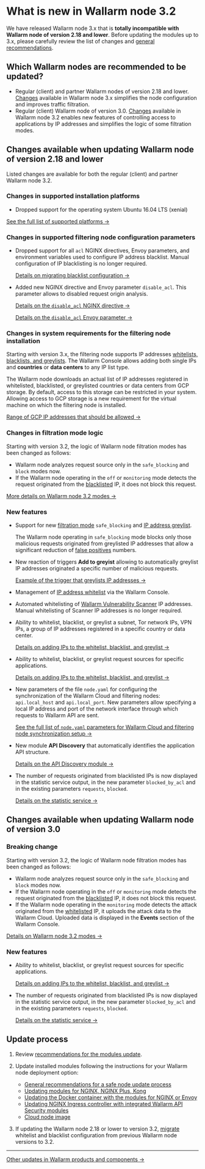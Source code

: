 # What is new in Wallarm node 3.2

We have released Wallarm node 3.x that is **totally incompatible with Wallarm node of version 2.18 and lower**. Before updating the modules up to 3.x, please carefully review the list of changes and [general recommendations](general-recommendations.md).

## Which Wallarm nodes are recommended to be updated?

* Regular (client) and partner Wallarm nodes of version 2.18 and lower. [Changes](#changes-available-when-updating-wallarm-node-of-version-218-and-lower) available in Wallarm node 3.x simplifies the node configuration and improves traffic filtration.
* Regular (client) Wallarm node of version 3.0. [Changes](#changes-available-when-updating-wallarm-node-of-version-30) available in Wallarm node 3.2 enables new features of controlling access to applications by IP addresses and simplifies the logic of some filtration modes.

## Changes available when updating Wallarm node of version 2.18 and lower

Listed changes are available for both the regular (client) and partner Wallarm node 3.2.

### Changes in supported installation platforms

* Dropped support for the operating system Ubuntu 16.04 LTS (xenial)

[See the full list of supported platforms →](../admin-en/supported-platforms.md)

### Changes in supported filtering node configuration parameters

* Dropped support for all `acl` NGINX directives, Envoy parameters, and environment variables used to configure IP address blacklist. Manual configuration of IP blacklisting is no longer required.

    [Details on migrating blacklist configuration →](migrate-ip-lists-to-node-3.md)

* Added new NGINX directive and Envoy parameter `disable_acl`. This parameter allows to disabled request origin analysis.

    [Details on the `disable_acl` NGINX directive →](../admin-en/configure-parameters-en.md#disable_acl)

    [Details on the `disable_acl` Envoy parameter →](../admin-en/configuration-guides/envoy/fine-tuning.md#basic-settings)

### Changes in system requirements for the filtering node installation

Starting with version 3.x, the filtering node supports IP addresses [whitelists, blacklists, and greylists](../user-guides/ip-lists/overview.md). The Wallarm Console allows adding both single IPs and **countries** or **data centers** to any IP list type.

The Wallarm node downloads an actual list of IP addresses registered in whitelisted, blacklisted, or greylisted countries or data centers from GCP storage. By default, access to this storage can be restricted in your system. Allowing access to GCP storage is a new requirement for the virtual machine on which the filtering node is installed.

[Range of GCP IP addresses that should be allowed →](https://www.gstatic.com/ipranges/goog.json)

### Changes in filtration mode logic

Starting with version 3.2, the logic of Wallarm node filtration modes has been changed as follows:

* Wallarm node analyzes request source only in the `safe_blocking` and `block` modes now.
* If the Wallarm node operating in the `off` or `monitoring` mode detects the request originated from the [blacklisted](../user-guides/ip-lists/blacklist.md) IP, it does not block this request.

[More details on Wallarm node 3.2 modes →](../admin-en/configure-wallarm-mode.md)

### New features

* Support for new [filtration mode](../admin-en/configure-wallarm-mode.md) `safe_blocking` and [IP address greylist](../user-guides/ip-lists/greylist.md).

    The Wallarm node operating in `safe_blocking` mode blocks only those malicious requests originated from greylisted IP addresses that allow a significant reduction of [false positives](../about-wallarm-waf/protecting-against-attacks.md#false-positives) numbers.
* New reaction of triggers **Add to greyist** allowing to automatically greylist IP addresses originated a specific number of malicious requests.

    [Example of the trigger that greylists IP addresses →](../user-guides/triggers/trigger-examples.md#greylist-ip-if-4-or-more-attack-vectors-are-detected-in-1-hour)
* Management of [IP address whitelist](../user-guides/ip-lists/whitelist.md) via the Wallarm Console.
* Automated whitelisting of [Wallarm Vulnerability Scanner](../about-wallarm-waf/detecting-vulnerabilities.md#vunerability-scanner) IP addresses. Manual whitelisting of Scanner IP addresses is no longer required.
* Ability to whitelist, blacklist, or greylist a subnet, Tor network IPs, VPN IPs, a group of IP addresses registered in a specific country or data center.

    [Details on adding IPs to the whitelist, blacklist, and greylist →](../user-guides/ip-lists/overview.md)
* Ability to whitelist, blacklist, or greylist request sources for specific applications.

    [Details on adding IPs to the whitelist, blacklist, and greylist →](../user-guides/ip-lists/overview.md)
* New parameters of the file `node.yaml` for configuring the synchronization of the Wallarm Cloud and filtering nodes: `api.local_host` and `api.local_port`. New parameters allow specifying a local IP address and port of the network interface through which requests to Wallarm API are sent.

    [See the full list of `node.yaml` parameters for Wallarm Cloud and filtering node synchronization setup →](../admin-en/configure-cloud-node-synchronization-en.md#credentials-to-access-the-wallarm-cloud)
* New module **API Discovery** that automatically identifies the application API structure.

    [Details on the API Discovery module →](../about-wallarm-waf/api-discovery.md)
* The number of requests originated from blacklisted IPs is now displayed in the statistic service output, in the new parameter `blocked_by_acl` and in the existing parameters `requests`, `blocked`.

    [Details on the statistic service →](../admin-en/configure-statistics-service.md)

## Changes available when updating Wallarm node of version 3.0

### Breaking change

Starting with version 3.2, the logic of Wallarm node filtration modes has been changed as follows:

* Wallarm node analyzes request source only in the `safe_blocking` and `block` modes now.
* If the Wallarm node operating in the `off` or `monitoring` mode detects the request originated from the [blacklisted](../user-guides/ip-lists/blacklist.md) IP, it does not block this request.
* If the Wallarm node operating in the `monitoring` mode detects the attack originated from the [whitelisted](../user-guides/ip-lists/whitelist.md) IP, it uploads the attack data to the Wallarm Cloud. Uploaded data is displayed in the **Events** section of the Wallarm Console.

[Details on Wallarm node 3.2 modes →](../admin-en/configure-wallarm-mode.md)

### New features

* Ability to whitelist, blacklist, or greylist request sources for specific applications.

    [Details on adding IPs to the whitelist, blacklist, and greylist →](../user-guides/ip-lists/overview.md)
* The number of requests originated from blacklisted IPs is now displayed in the statistic service output, in the new parameter `blocked_by_acl` and in the existing parameters `requests`, `blocked`.

    [Details on the statistic service →](../admin-en/configure-statistics-service.md)

## Update process

1. Review [recommendations for the modules update](general-recommendations.md).
2. Update installed modules following the instructions for your Wallarm node deployment option:

      * [General recommendations for a safe node update process](general-recommendations.md)
      * [Updating modules for NGINX, NGINX Plus, Kong](nginx-modules.md)
      * [Updating the Docker container with the modules for NGINX or Envoy](docker-container.md)
      * [Updating NGINX Ingress controller with integrated Wallarm API Security modules](ingress-controller.md)
      * [Cloud node image](cloud-image.md)
3. If updating the Wallarm node 2.18 or lower to version 3.2, [migrate](migrate-ip-lists-to-node-3.md) whitelist and blacklist configuration from previous Wallarm node versions to 3.2.

----------

[Other updates in Wallarm products and components →](https://changelog.wallarm.com/)
